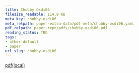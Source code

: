```yaml
---
title: Chubby Osdi06
filesize_readable: 114.9 KB
meta_key: chubby-osdi06
meta_relpath: paper-extra-data/pdf-meta/chubby-osdi06.yaml
pdf_relpath: paper-repo/pdfs/chubby-osdi06.pdf
reading_status: TBD
tags:
- other-default
- paper
url_slug: chubby-osdi06
---
```


[pdf(local)](../../paper-repo/pdfs/chubby-osdi06.pdf)
